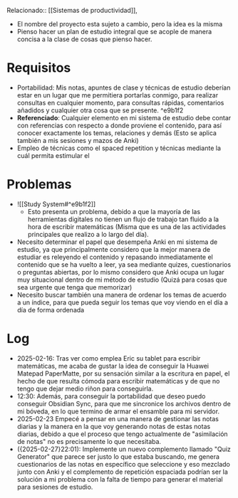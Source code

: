 Relacionado:: [[Sistemas de productividad]], 
- El nombre del proyecto esta sujeto a cambio, pero la idea es la misma 
- Pienso hacer un plan de estudio integral que se acople de manera concisa a la clase de cosas que pienso hacer. 
# Requisitos 
- Portabilidad: Mis notas, apuntes de clase y técnicas de estudio deberían estar en un lugar que me permitiera portarlas conmigo, para realizar consultas en cualquier momento, para consultas rápidas, comentarios añadidos y cualquier otra cosa que se presente.  ^e9b1f2
- **Referenciado**: Cualquier elemento en mi sistema de estudio debe contar con referencias con respecto a donde proviene el contenido, para así conocer exactamente los temas, relaciones y demás (Esto se aplica también a mis sesiones y mazos de Anki)
- Empleo de técnicas como el spaced repetition y técnicas mediante la cuál permita estimular el 
# Problemas 
- ![[Study System#^e9b1f2]]
	- Esto presenta un problema, debido a que la mayoría de las herramientas digitales no tienen un flujo de trabajo tan fluido a la hora de escribir matemáticas (Misma que es una de las actividades principales que realizo a lo largo del día). 
- Necesito determinar el papel que desempeña Anki en mi sistema de estudio, ya que principalmente considero que la mejor manera de estudiar es releyendo el contenido y repasando inmediatamente el contenido que se ha vuelto a leer, ya sea mediante quizes, cuestionarios o preguntas abiertas, por lo mismo considero que Anki ocupa un lugar muy situacional dentro de mi método de estudio (Quizá para cosas que sea urgente que tenga que memorizar)
- Necesito buscar también una manera de ordenar los temas de acuerdo a un índice, para que pueda seguir los temas que voy viendo en el día a día de forma ordenada 
# Log 
- 2025-02-16: Tras ver como emplea Eric su tablet para escribir matemáticas, me acaba de gustar la idea de conseguir la Huawei Matepad PaperMatte, por su sensación similar a la escritura en papel, el hecho de que resulta cómoda para escribir matemáticas y de que no tengo que dejar medio riñon para conseguirla. 
- 12:30: Además, para conseguir la portabilidad que deseo puedo conseguir Obsidian Sync, para que me sincronice los archivos dentro de mi bóveda, en lo que termino de armar el ensamble para mi servidor. 
- 2025-02-23 Empecé a pensar en una manera de gestionar las notas diarias y la manera en la que voy generando notas de estas notas diarias, debido a que el proceso que tengo actualmente de "asimilación de notas" no es precisamente lo que necesitaba. 
- ({2025-02-27}22:01): Implemente un nuevo complemento llamado "Quiz Generator" que parece ser justo lo que estaba buscando, me genera cuestionarios de las notas en específico que seleccione y eso mezclado junto con Anki y el complemento de repetición espaciada podrían ser la solución a mi problema con la falta de tiempo para generar el material para sesiones de estudio. 